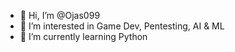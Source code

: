 - 👋 Hi, I’m @Ojas099
- 👀 I’m interested in Game Dev, Pentesting, AI & ML
- 🌱 I’m currently learning Python
